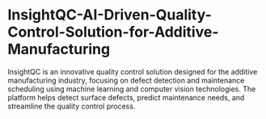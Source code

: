 # InsightQC-AI-Driven-Quality-Control-Solution-for-Additive-Manufacturing
InsightQC is an innovative quality control solution designed for the additive manufacturing industry, focusing on defect detection and maintenance scheduling using machine learning and computer vision technologies. The platform helps detect surface defects, predict maintenance needs, and streamline the quality control process.
